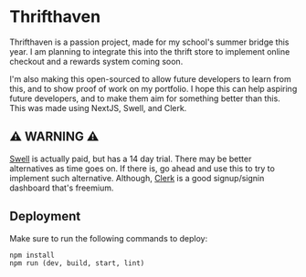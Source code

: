# Thrifthaven

Thrifthaven is a passion project, made for my school's summer bridge this year.
I am planning to integrate this into the thrift store to implement online
checkout and a rewards system coming soon.

I'm also making this open-sourced to allow future developers to learn from this,
and to show proof of work on my portfolio. I hope this can help aspiring future developers,
and to make them aim for something better than this. This was made using NextJS,
Swell, and Clerk.

## ⚠ WARNING ⚠

[Swell](https://swell.is) is actually paid, but has a 14 day trial. There may be
better alternatives as time goes on. If there is, go ahead and use this to try
to implement such alternative. Although, [Clerk](https://clerk.com) is a good
signup/signin dashboard that's freemium.

## Deployment

Make sure to run the following commands to deploy:

```
npm install
npm run (dev, build, start, lint)
```
